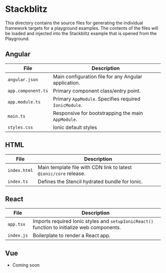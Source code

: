 # Stackblitz

This directory contains the source files for generating the individual framework targets for a playground examples. The contents of the files will be loaded and injected into the Stackblitz example that is opened from the Playground.

## Angular

| File               | Description                                            |
| ------------------ | ------------------------------------------------------ |
| `angular.json`     | Main configuration file for any Angular application.   |
| `app.component.ts` | Primary component class/entry point.                   |
| `app.module.ts`    | Primary `AppModule`. Specifies required `IonicModule`. |
| `main.ts`          | Responsive for bootstrapping the main `AppModule`.     |
| `styles.css`       | Ionic default styles                                   |

## HTML

| File         | Description                                                       |
| ------------ | ----------------------------------------------------------------- |
| `index.html` | Main template file with CDN link to latest `@ionic/core` release. |
| `index.ts`   | Defines the Stencil hydrated bundle for Ionic.                    |

## React

| File       | Description                                                                                  |
| ---------- | -------------------------------------------------------------------------------------------- |
| `app.tsx`  | Imports required Ionic styles and `setupIonicReact()` function to initialize web components. |
| `index.js` | Boilerplate to render a React app.                                                           |

## Vue

- Coming soon
